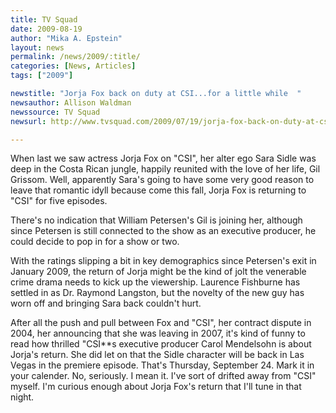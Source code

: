 ```yaml
---
title: TV Squad
date: 2009-08-19
author: "Mika A. Epstein"
layout: news
permalink: /news/2009/:title/
categories: [News, Articles]
tags: ["2009"]

newstitle: "Jorja Fox back on duty at CSI...for a little while  "
newsauthor: Allison Waldman
newssource: TV Squad
newsurl: http://www.tvsquad.com/2009/07/19/jorja-fox-back-on-duty-at-csi-for-a-little-while/

---
```


When last we saw actress Jorja Fox on "CSI", her alter ego Sara Sidle was deep in the Costa Rican jungle, happily reunited with the love of her life, Gil Grissom. Well, apparently Sara's going to have some very good reason to leave that romantic idyll because come this fall, Jorja Fox is returning to "CSI" for five episodes.

There's no indication that William Petersen's Gil is joining her, although since Petersen is still connected to the show as an executive producer, he could decide to pop in for a show or two.

With the ratings slipping a bit in key demographics since Petersen's exit in January 2009, the return of Jorja might be the kind of jolt the venerable crime drama needs to kick up the viewership. Laurence Fishburne has settled in as Dr. Raymond Langston, but the novelty of the new guy has worn off and bringing Sara back couldn't hurt.

After all the push and pull between Fox and "CSI", her contract dispute in 2004, her announcing that she was leaving in 2007, it's kind of funny to read how thrilled "CSI**s executive producer Carol Mendelsohn is about Jorja's return. She did let on that the Sidle character will be back in Las Vegas in the premiere episode. That's Thursday, September 24. Mark it in your calender. No, seriously. I mean it. I've sort of drifted away from "CSI" myself. I'm curious enough about Jorja Fox's return that I'll tune in that night.
